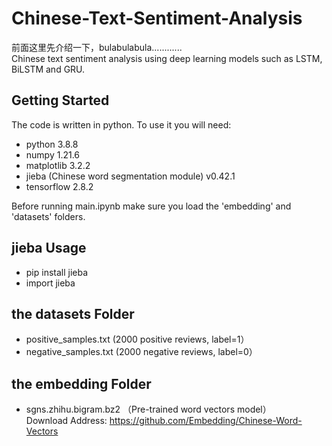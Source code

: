 # Chinese-Text-Sentiment-Analysis

前面这里先介绍一下，bulabulabula............  
Chinese text sentiment analysis using deep learning models such as LSTM, BiLSTM and GRU.

## Getting Started

The code is written in python. To use it you will need:
* python 3.8.8
* numpy 1.21.6 
* matplotlib 3.2.2 
* jieba (Chinese word segmentation module) v0.42.1 
* tensorflow 2.8.2

Before running main.ipynb make sure you load the 'embedding' and 'datasets' folders.

## jieba Usage
* pip install jieba 
* import jieba 

## the datasets Folder 
* positive_samples.txt (2000 positive reviews, label=1）
* negative_samples.txt (2000 negative reviews, label=0）

## the embedding Folder  
* sgns.zhihu.bigram.bz2 （Pre-trained word vectors model）<br />Download Address: https://github.com/Embedding/Chinese-Word-Vectors

